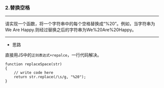 ### 2.替换空格

---

请实现一个函数，将一个字符串中的每个空格替换成“%20”。例如，当字符串为We Are Happy.则经过替换之后的字符串为We%20Are%20Happy。

---

* 思路

直接用JS中的`正则表达式+repalce`，一行代码解决。

``` JS
function replaceSpace(str)
{
    // write code here
    return str.replace(/\s/g, "%20");
}
